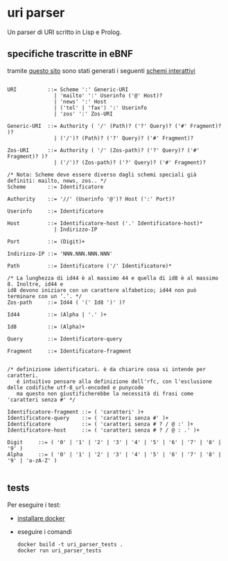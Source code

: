 # uri parser

Un parser di URI scritto in Lisp e Prolog.


## specifiche trascritte in eBNF

tramite [questo sito](https://bottlecaps.de/rr/ui) sono stati generati i seguenti [schemi interattivi](./docs/index.html)

```eBNF

URI          ::= Scheme ':' Generic-URI
               | 'mailto' ':' Userinfo ('@' Host)?
               | 'news' ':' Host
               | ('tel' | 'fax') ':' Userinfo
               | 'zos' ':' Zos-URI
               
Generic-URI  ::= Authority ( '/' (Path)? ('?' Query)? ('#' Fragment)? )?
               | ('/')? (Path)? ('?' Query)? ('#' Fragment)?

Zos-URI      ::= Authority ( '/' (Zos-path)? ('?' Query)? ('#' Fragment)? )?
               | ('/')? (Zos-path)? ('?' Query)? ('#' Fragment)?

/* Nota: Scheme deve essere diverso dagli schemi speciali già definiti: mailto, news, zos.. */
Scheme       ::= Identificatore

Authority    ::= '//' (Userinfo '@')? Host (':' Port)?

Userinfo     ::= Identificatore

Host         ::= Identificatore-host ('.' Identificatore-host)*
               | Indirizzo-IP

Port         ::= (Digit)+

Indirizzo-IP ::= 'NNN.NNN.NNN.NNN'

Path         ::= Identificatore ('/' Identificatore)*

/* La lunghezza di id44 è al massimo 44 e quella di id8 è al massimo 8. Inoltre, id44 e
id8 devono iniziare con un carattere alfabetico; id44 non può terminare con un ‘.’. */
Zos-path     ::= Id44 ( '(' Id8 ')' )?

Id44         ::= (Alpha | '.' )+

Id8          ::= (Alpha)+

Query        ::= Identificatore-query

Fragment     ::= Identificatore-fragment


/* definizione identificatori. è da chiarire cosa si intende per caratteri. 
   é intuitivo pensare alla definizione dell'rfc, con l'esclusione delle codifiche utf-8_url-encoded e punycode
   ma questo non giustificherebbe la necessità di frasi come 'caratteri senza #' */

Identificatore-fragment ::= ( 'caratteri' )+
Identificatore-query    ::= ( 'caratteri senza #' )+
Identificatore          ::= ( 'caratteri senza # ? / @ :' )+
Identificatore-host     ::= ( 'caratteri senza # ? / @ : .' )+

Digit     ::= ( '0' | '1' | '2' | '3' | '4' | '5' | '6' | '7' | '8' | '9' )
Alpha     ::= ( '0' | '1' | '2' | '3' | '4' | '5' | '6' | '7' | '8' | '9' | 'a-zA-Z' )


```


## tests

Per eseguire i test:

- [installare docker](https://docs.docker.com/get-docker/)

- eseguire i comandi

  ```console
  docker build -t uri_parser_tests .
  docker run uri_parser_tests
  ```
